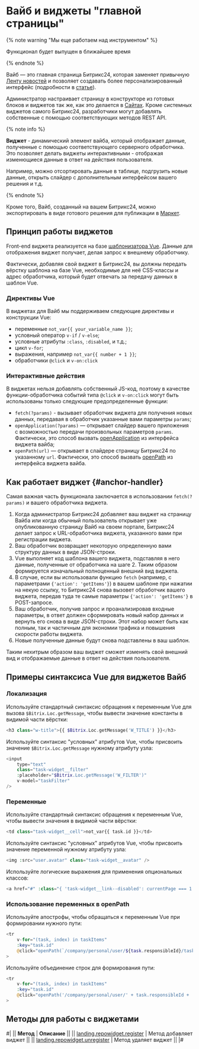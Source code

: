 # Вайб и виджеты "главной страницы"

{% note warning "Мы еще работаем над инструментом" %}

Функционал будет выпущен в ближайшее время

{% endnote %}

Вайб — это главная страница Битрикс24, которая заменяет привычную [Ленту новостей](../log/index.md) и позволяет создавать более персонализированный интерфейс (подробности в [статье](https://helpdesk.bitrix24.ru/open/22089066/)).

Администратор настраивает страницу в конструкторе из готовых блоков и виджетов так же, как это делается в [Сайтах](../landing/index.md). Кроме системных виджетов самого Битрикс24, разработчики могут добавлять собственные с помощью соответствующих методов REST API.

{% note info %}

**Виджет** - динамический элемент вайба, который отображает данные, полученные с помощью соответствующего серверного обработчика. Это позволяет делать виджеты интерактивными - отображая изменющиеся данные в ответ на действия пользователя.

Например, можно отсортировать данные в таблице, подгрузить новые данные, открыть слайдер с дополнительным интерфейсом вашего решения и т.д.

{% endnote %}

Кроме того, Вайб, созданный на вашем Битрикс24, можно экспортировать в виде готового решения для публикации в [Маркет](../../market/index.md).

## Принцип работы виджетов

Front-end виджета реализуется на базе [шаблонизатора Vue](https://vuejs.org). Данные для отображения виджет получает, делая запрос к внешнему обработчику.

Фактически, добавляя свой виджет в Битрикс24, вы должны передать вёрстку шаблона на базе Vue, необходимые для неё CSS-классы и адрес обработчика, который будет отвечать за передачу данных в шаблон Vue.

### Директивы Vue

В виджетах для Вайб мы поддерживаем следующие директивы и конструкции Vue:

- переменные `not_var{{ your_variable_name }}`;
- условный оператор `v-if` / `v-else`;
- условные атрибуты `:class`, `:disabled`, и т.д.;
- цикл `v-for`;
- выражения, например `not_var{{ number + 1 }}`;
- обработчики `@click` и `v-on:click`

### Интерактивные действия

В виджетах нельзя добавлять собственный JS-код, поэтому в качестве функции-обработчика событий типа `@click` и `v-on:click` могут быть использованы только следующие предопределенные функции:

- `fetch(?params)` - вызывает обработчик виджета для получения новых данных, передавая в обработчик указанные вами параметры `params`;
- `openApplication(?params)` — открывает слайдер вашего приложения с возможностью передачи произвольных параметров `params`. Фактически, это способ вызвать [openApplication](../widgets/open-application.md) из интерфейса виджета вайба;
- `openPath(url)` — открывает в слайдере страницу Битрикс24 по указанному `url`. Фактически, это способ вызвать [openPath](../widgets/open-path.md) из интерфейса виджета вайба.

## Как работает виджет {#anchor-handler}

Самая важная часть функционала заключается в использовании `fetch(?params)` и вашего обработчика виджета.

1. Когда администратор Битрикс24 добавляет ваш виджет на страницу Вайба или когда обычный пользователь открывает уже опубликованную страницу Вайб на своем портале, Битрикс24 делает запрос к URL-обработчика виджета, указанного вами при регистрации виджета.
2. Ваш обработчик возвращает некоторую определенную вами структуру данных в виде JSON-строки.
3. Vue выполняет код шаблона вашего виджета, подставляя в него данные, полученные от обработчика на шаге 2. Таким образом формируется изначальный полноценный внешний вид виджета.
4. В случае, если вы использовали функцию `fetch` (например, с параметрами `{'action': 'getItems'}`) в вашем шаблоне при нажатии на некую ссылку, то Битрикс24 снова вызовет обработчик вашего виджета, передав туда те самые параметры `{'action': 'getItems'}` в POST-запросе.
5. Ваш обработчик, получив запрос и проанализировав входные параметры, в ответ должен сформировать новый набор данных и вернуть его снова в виде JSON-строки. Этот набор может быть как полным, так и частичным для экономии трафика и повышения скорости работы виджета.
6. Новые полученные данные будут снова подставлены в ваш шаблон.

Таким нехитрым образом ваш виджет сможет изменять свой внешний вид и отображаемые данные в ответ на действия пользователя.

## Примеры синтаксиса Vue для виджетов Вайб

### Локализация

Используйте стандартный синтаксис обращения к переменным Vue для вызова `$Bitrix.Loc.getMessage`, чтобы вывести значение константы в видимой части вёрстки:

```php
<h3 class="w-title">{{ $Bitrix.Loc.getMessage('W_TITLE') }}</h3>
```

Используйте синтаксис "условных" атрибутов Vue, чтобы присвоить значение `$Bitrix.Loc.getMessage` нужному атрибуту узла:

```php
<input
    type="text"
    class="task-widget__filter"
    :placeholder="$Bitrix.Loc.getMessage('W_FILTER')"
    v-model="taskFilter"
/>
```

### Переменные

Используйте стандартный синтаксис обращения к переменным Vue, чтобы вывести значения в видимой части вёрстки:

```php
<td class="task-widget__cell">not_var{{ task.id }}</td>
```

Используйте синтаксис "условных" атрибутов Vue, чтобы присвоить значение переменной нужному атрибуту узла:

```php
<img :src="user.avatar" class="task-widget__avatar" />
```

Используйте логические выражения для применения опциональных классов:

```php
<a href="#" :class="{ 'task-widget__link--disabled': currentPage === 1 }">
```

### Использование переменных в openPath

Используйте апострофы, чтобы обращаться к переменным Vue при формировании нужного пути:

```php
<tr
    v-for="(task, index) in taskItems"
    :key="task.id"
    @click="openPath(`/company/personal/user/${task.responsibleId}/tasks/task/view/${task.id}/`)"
>
```

Используйте объединение строк для формирования пути:

```php
<tr
    v-for="(task, index) in taskItems"
    :key="task.id"
    @click="openPath('/company/personal/user/' + task.responsibleId + '/tasks/task/view/' + task.id)"
>
```

## Методы для работы с виджетами

#|
|| **Метод** | **Описание** ||
|| [landing.repowidget.register](./landing-repowidget-register.md) | Метод добавляет виджет ||
|| [landing.repowidget.unregister](./landing-repowidget-unregister.md) | Метод удаляет виджет ||
|#